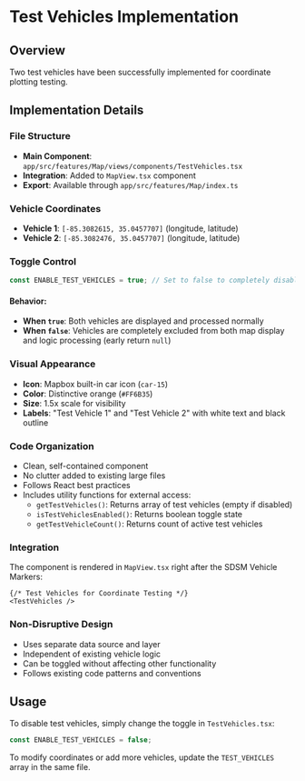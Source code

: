 # Test Vehicles Implementation

## Overview
Two test vehicles have been successfully implemented for coordinate plotting testing.

## Implementation Details

### File Structure
- **Main Component**: `app/src/features/Map/views/components/TestVehicles.tsx`
- **Integration**: Added to `MapView.tsx` component
- **Export**: Available through `app/src/features/Map/index.ts`

### Vehicle Coordinates
- **Vehicle 1**: `[-85.3082615, 35.0457707]` (longitude, latitude)
- **Vehicle 2**: `[-85.3082476, 35.0457707]` (longitude, latitude)

### Toggle Control
```typescript
const ENABLE_TEST_VEHICLES = true; // Set to false to completely disable
```

#### Behavior:
- **When `true`**: Both vehicles are displayed and processed normally
- **When `false`**: Vehicles are completely excluded from both map display and logic processing (early return `null`)

### Visual Appearance
- **Icon**: Mapbox built-in car icon (`car-15`)
- **Color**: Distinctive orange (`#FF6B35`)
- **Size**: 1.5x scale for visibility
- **Labels**: "Test Vehicle 1" and "Test Vehicle 2" with white text and black outline

### Code Organization
- Clean, self-contained component
- No clutter added to existing large files
- Follows React best practices
- Includes utility functions for external access:
  - `getTestVehicles()`: Returns array of test vehicles (empty if disabled)
  - `isTestVehiclesEnabled()`: Returns boolean toggle state
  - `getTestVehicleCount()`: Returns count of active test vehicles

### Integration
The component is rendered in `MapView.tsx` right after the SDSM Vehicle Markers:
```tsx
{/* Test Vehicles for Coordinate Testing */}
<TestVehicles />
```

### Non-Disruptive Design
- Uses separate data source and layer
- Independent of existing vehicle logic
- Can be toggled without affecting other functionality
- Follows existing code patterns and conventions

## Usage
To disable test vehicles, simply change the toggle in `TestVehicles.tsx`:
```typescript
const ENABLE_TEST_VEHICLES = false;
```

To modify coordinates or add more vehicles, update the `TEST_VEHICLES` array in the same file.